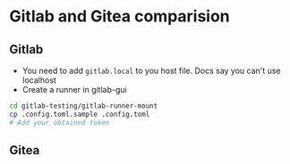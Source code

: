 # Gitlab and Gitea comparision

## Gitlab

* You need to add `gitlab.local` to you host file. Docs say you can't use localhost
* Create a runner in gitlab-gui
```sh
cd gitlab-testing/gitlab-runner-mount
cp .config.toml.sample .config.toml
# Add your obtained token
```

## Gitea
